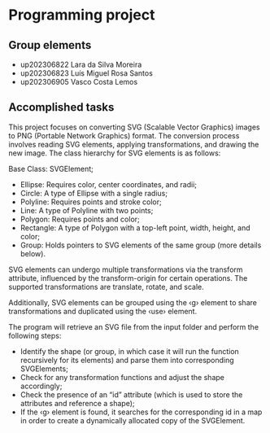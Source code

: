 
# Programming project

## Group elements

- up202306822 Lara da Silva Moreira
- up202306823 Luís Miguel Rosa Santos
- up202306905 Vasco Costa Lemos


## Accomplished tasks

This project focuses on converting SVG (Scalable Vector Graphics) images to PNG (Portable Network Graphics) format. The conversion process involves reading SVG elements, applying transformations, and drawing the new image. The class hierarchy for SVG elements is as follows:

Base Class: SVGElement;

- Ellipse: Requires color, center coordinates, and radii;
- Circle: A type of Ellipse with a single radius;
- Polyline: Requires points and stroke color;
- Line: A type of Polyline with two points;
- Polygon: Requires points and color;
- Rectangle: A type of Polygon with a top-left point, width, height, and color;
- Group: Holds pointers to SVG elements of the same group (more details below).


SVG elements can undergo multiple transformations via the transform attribute, influenced by the transform-origin for certain operations. The supported transformations are translate, rotate, and scale.

Additionally, SVG elements can be grouped using the ‹g› element to share transformations and duplicated using the ‹use› element.

The program will retrieve an SVG file from the input folder and perform the following steps:

- Identify the shape (or group, in which case it will run the function recursively for its elements) and parse them into corresponding SVGElements; 
- Check for any transformation functions and adjust the shape accordingly;
- Check the presence of an “id” attribute (which is used to store the attributes and reference a shape);
- If the ‹g› element is found, it searches for the corresponding id in a map in order to create a dynamically allocated copy of the SVGElement.
